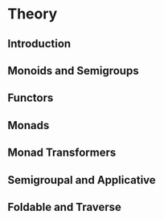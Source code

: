 # Theory

## Introduction

## Monoids and Semigroups

## Functors

## Monads

## Monad Transformers

## Semigroupal and Applicative

## Foldable and Traverse
